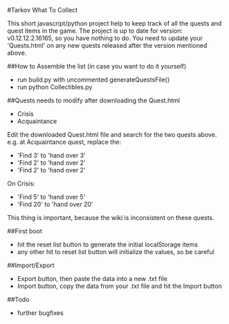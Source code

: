 #Tarkov What To Collect

This short javascript/python project help to keep track of all the quests and quest items in the game. The project is up to date for version: v0.12.12.2.16165, so you have nothing to do. You need to update your 'Quests.html' on any new quests released after the version mentioned above.

##How to Assemble the list (in case you want to do it yourself)
* run build.py with uncommented generateQuestsFile()
* run python Collectibles.py

##Quests needs to modify after downloading the Quest.html
* Crisis
* Acquaintance

Edit the downloaded Quest.html file and search for the two quests above. e.g. at Acquaintance quest, replace the:
* 'Find 3' to 'hand over 3'
* 'Find 2' to 'hand over 2'
* 'Find 2' to 'hand over 2'

On Crisis:
* 'Find 5' to 'hand over 5'
* 'Find 20' to 'hand over 20'

This thing is important, because the wiki is inconsistent on these quests.

##First boot
* hit the reset list button to generate the initial localStorage items
* any other hit to reset list button will initialize the values, so be careful

##Import/Export
* Export button, then paste the data into a new .txt file
* Import button, copy the data from your .txt file and hit the Import button

##Todo
* further bugfixes
 

